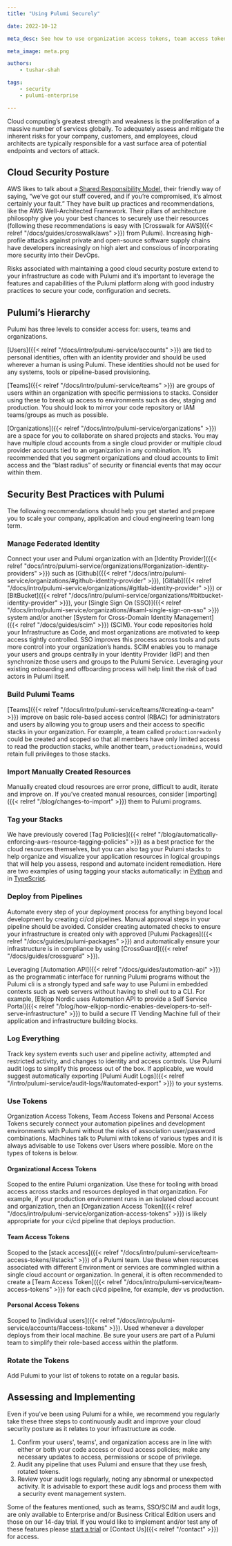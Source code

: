 ```yaml
---
title: "Using Pulumi Securely"

date: 2022-10-12

meta_desc: See how to use organization access tokens, team access tokens, teams and managed federated identities to make your Pulumi usage more secure.

meta_image: meta.png

authors:
    - tushar-shah

tags:
    - security
    - pulumi-enterprise

---
```


Cloud computing’s greatest strength and weakness is the proliferation of a massive number of services globally. To adequately assess and mitigate the inherent risks for your company, customers, and employees, cloud architects are typically responsible for a vast surface area of potential endpoints and vectors of attack.

<!--more-->

## Cloud Security Posture

AWS likes to talk about a [Shared Responsibility Model](https://aws.amazon.com/compliance/shared-responsibility-model/), their friendly way of saying, “we’ve got our stuff covered, and if you’re compromised, it’s almost certainly your fault.”  They have built up practices and recommendations, like the AWS Well-Architected Framework. Their pillars of architecture philosophy give you your best chances to securely use their resources (following these recommendations is easy with [Crosswalk for AWS]({{< relref "/docs/guides/crosswalk/aws" >}}) from Pulumi). Increasing high-profile attacks against private and open-source software supply chains have developers increasingly on high alert and conscious of incorporating more security into their DevOps.

Risks associated with maintaining a good cloud security posture extend to your infrastructure as code with Pulumi and it’s important to leverage the features and capabilities of the Pulumi platform along with good industry practices to secure your code, configuration and secrets.

## Pulumi’s Hierarchy

Pulumi has three levels to consider access for: users, teams and organizations.

[Users]({{< relref "/docs/intro/pulumi-service/accounts" >}}) are tied to personal identities, often with an identity provider and should be used wherever a human is using Pulumi.  These identities should not be used for any systems, tools or pipeline-based provisioning.

[Teams]({{< relref "/docs/intro/pulumi-service/teams" >}}) are groups of users within an organization with specific permissions to stacks.  Consider using these to break up access to environments such as dev, staging and production.  You should look to mirror your code repository or IAM teams/groups as much as possible.

[Organizations]({{< relref "/docs/intro/pulumi-service/organizations" >}}) are a space for you to collaborate on shared projects and stacks.  You may have multiple cloud accounts from a single cloud provider or multiple cloud provider accounts tied to an organization in any combination.  It’s recommended that you segment organizations and cloud accounts to limit access and the “blast radius” of security or financial events that may occur within them.

## Security Best Practices with Pulumi

The following recommendations should help you get started and prepare you to scale your company, application and cloud engineering team long term.

### Manage Federated Identity

Connect your user and Pulumi organization with an [Identity Provider]({{< relref "docs/intro/pulumi-service/organizations/#organization-identity-providers" >}}) such as [Github]({{< relref "/docs/intro/pulumi-service/organizations/#github-identity-provider" >}}), [Gitlab]({{< relref "/docs/intro/pulumi-service/organizations/#gitlab-identity-provider" >}}) or [BitBucket]({{< relref "/docs/intro/pulumi-service/organizations/#bitbucket-identity-provider" >}}), your [Single Sign On (SSO)]({{< relref "/docs/intro/pulumi-service/organizations/#saml-single-sign-on-sso" >}}) system and/or another [System for Cross-Domain Identity Management]({{< relref "/docs/guides/scim" >}}) (SCIM).  Your code repositories hold your Infrastructure as Code, and most organizations are motivated to keep access tightly controlled.  SSO improves this process across tools and puts more control into your organization’s hands.  SCIM enables you to manage your users and groups centrally in your Identity Provider (IdP) and then synchronize those users and groups to the Pulumi Service.  Leveraging your existing onboarding and offboarding process will help limit the risk of bad actors in Pulumi itself.

### Build Pulumi Teams

[Teams]({{< relref "/docs/intro/pulumi-service/teams/#creating-a-team" >}}) improve on basic role-based access control (RBAC) for administrators and users by allowing you to group users and their access to specific stacks in your organization.  For example, a team called `productionreadonly` could be created and scoped so that all members have only limited access to read the production stacks, while another team, `productionadmins`, would retain full privileges to those stacks.

### Import Manually Created Resources

Manually created cloud resources are error prone, difficult to audit, iterate and improve on.  If you’ve created manual resources, consider [importing]({{< relref "/blog/changes-to-import" >}}) them to Pulumi programs.

### Tag your Stacks

We have previously covered [Tag Policies]({{< relref "/blog/automatically-enforcing-aws-resource-tagging-policies" >}}) as a best practice for the cloud resources themselves, but you can also tag your Pulumi stacks to help organize and visualize your application resources in logical groupings that will help you assess, respond and automate incident remediation. Here are two examples of using tagging your stacks automatically: in [Python](https://github.com/pulumi/examples/blob/master/aws-py-stackreference/team/__main__.py#L8-L13) and in [TypeScript](https://github.com/pulumi/examples/blob/master/aws-ts-stackreference/team/index.ts#L17-L22).

### Deploy from Pipelines

Automate every step of your deployment process for anything beyond local development by creating ci/cd pipelines. Manual approval steps in your pipeline should be avoided. Consider creating automated checks to ensure your infrastructure is created only with approved [Pulumi Packages]({{< relref "/docs/guides/pulumi-packages" >}}) and automatically ensure your infrastructure is in compliance by using [CrossGuard]({{< relref "/docs/guides/crossguard" >}}).

Leveraging [Automation API]({{< relref "/docs/guides/automation-api" >}}) as the programmatic interface for running Pulumi programs without the Pulumi cli is a strongly typed and safe way to use Pulumi in embedded contexts such as web servers without having to shell out to a CLI. For example, [Elkjop Nordic uses Automation API to provide a Self Service Portal]({{< relref "/blog/how-elkjop-nordic-enables-developers-to-self-serve-infrastructure" >}}) to build a secure IT Vending Machine full of their application and infrastructure building blocks.

### Log Everything

Track key system events such user and pipeline activity, attempted and restricted activity, and changes to identity and access controls. Use Pulumi audit logs to simplify this process out of the box.  If applicable, we would suggest automatically exporting [Pulumi Audit Logs]({{< relref "/intro/pulumi-service/audit-logs/#automated-export" >}}) to your systems.

### Use Tokens

Organization Access Tokens, Team Access Tokens and Personal Access Tokens securely connect your automation pipelines and development environments with Pulumi without the risks of association user/password combinations.  Machines talk to Pulumi with tokens of various types and it is always advisable to use Tokens over Users where possible. More on the types of tokens is below.

#### Organizational Access Tokens

Scoped to the entire Pulumi organization.  Use these for tooling with broad access across stacks and resources deployed in that organization.  For example, if your production environment runs in an isolated cloud account and organization, then an [Organization Access Token]({{< relref "/docs/intro/pulumi-service/organization-access-tokens" >}}) is likely appropriate for your ci/cd pipeline that deploys production.

#### Team Access Tokens

Scoped to the [stack access]({{< relref "/docs/intro/pulumi-service/team-access-tokens/#stacks" >}}) of a Pulumi team.  Use these when resources associated with different Environment or services are commingled within a single cloud account or organization.  In general, it is often recommended to create a [Team Access Token]({{< relref "/docs/intro/pulumi-service/team-access-tokens" >}}) for each ci/cd pipeline, for example, dev vs production.

#### Personal Access Tokens

Scoped to [individual users]({{< relref "/docs/intro/pulumi-service/accounts/#access-tokens" >}}). Used whenever a developer deploys from their local machine.  Be sure your users are part of a Pulumi team to simplify their role-based access within the platform.

### Rotate the Tokens

Add Pulumi to your list of tokens to rotate on a regular basis.

## Assessing and Implementing

Even if you’ve been using Pulumi for a while, we recommend you regularly take these three steps to continuously audit and improve your cloud security posture as it relates to your infrastructure as code.

1. Confirm your users', teams', and organization access are in line with either or both your code access or cloud access policies; make any necessary updates to access, permissions or scope of privilege.
1. Audit any pipeline that uses Pulumi and ensure that they use fresh, rotated tokens.
1. Review your audit logs regularly, noting any abnormal or unexpected activity. It is advisable to export these audit logs and process them with a security event management system.

Some of the features mentioned, such as teams, SSO/SCIM and audit logs, are only available to Enterprise and/or Business Critical Edition users and those on our 14-day trial. If you would like to implement and/or test any of these features please [start a trial](https://app.pulumi.com/site/trial) or [Contact Us]({{< relref "/contact" >}}) for access.
